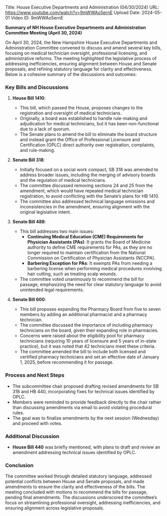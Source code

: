 Title: House Executive Departments and Administration (04/30/2024)
URL: https://www.youtube.com/watch?v=9mWWAo5ernE
Upload Date: 2024-05-01
Video ID: 9mWWAo5ernE

**Summary of NH House Executive Departments and Administration Committee Meeting (April 30, 2024)**

On April 30, 2024, the New Hampshire House Executive Departments and Administration Committee convened to discuss and amend several key bills, focusing on medical technician oversight, professional licensing, and administrative reforms. The meeting highlighted the legislative process of addressing inefficiencies, ensuring alignment between House and Senate proposals, and refining statutory language for clarity and effectiveness. Below is a cohesive summary of the discussions and outcomes:

### **Key Bills and Discussions**

1. **House Bill 1410**:  
   - This bill, which passed the House, proposes changes to the registration and oversight of medical technicians.  
   - Originally, a board was established to handle rule-making and adjudication for medical technicians, but it has been non-functional due to a lack of quorum.  
   - The Senate plans to amend the bill to eliminate the board structure and instead grant the Office of Professional Licensure and Certification (OPLC) direct authority over registration, complaints, and rule-making.  

2. **Senate Bill 318**:  
   - Initially focused on a social work compact, SB 318 was amended to address broader issues, including the merging of advisory boards and the regulation of medical technicians.  
   - The committee discussed removing sections 24 and 25 from the amendment, which would have repealed medical technician registration, to avoid conflicting with the Senate’s plans for HB 1410.  
   - The committee also addressed technical language omissions and inconsistencies in the amendment, ensuring alignment with the original legislative intent.  

3. **Senate Bill 488**:  
   - This bill addresses two main issues:  
     - **Continuing Medical Education (CME) Requirements for Physician Assistants (PAs)**: It grants the Board of Medicine authority to define CME requirements for PAs, as they are no longer required to maintain certification from the National Commission on Certification of Physician Assistants (NCCPA).  
     - **Barbering Exception for PAs**: It exempts PAs from needing a barbering license when performing medical procedures involving hair cutting, such as treating scalp wounds.  
   - The committee voted unanimously to recommend the bill for passage, emphasizing the need for clear statutory language to avoid unintended legal requirements.  

4. **Senate Bill 600**:  
   - This bill proposes expanding the Pharmacy Board from five to seven members by adding an additional pharmacist and a pharmacy technician.  
   - The committee discussed the importance of including pharmacy technicians on the board, given their expanding role in pharmacies.  
   - Concerns were raised about the eligibility pool for pharmacy technicians (requiring 10 years of licensure and 5 years of in-state practice), but it was noted that 42 technicians meet these criteria.  
   - The committee amended the bill to include both licensed and certified pharmacy technicians and set an effective date of January 1, 2025, before recommending it for passage.  

### **Process and Next Steps**
- The subcommittee chair proposed drafting revised amendments for SB 318 and HB 440, incorporating fixes for technical issues identified by OPLC.  
- Members were reminded to provide feedback directly to the chair rather than discussing amendments via email to avoid violating procedural rules.  
- The goal was to finalize amendments by the next session (Wednesday) and proceed with votes.  

### **Additional Discussion**
- **House Bill 440** was briefly mentioned, with plans to draft and review an amendment addressing technical issues identified by OPLC.  

### **Conclusion**
The committee worked through detailed statutory language, addressed potential conflicts between House and Senate proposals, and made amendments to ensure the clarity and effectiveness of the bills. The meeting concluded with motions to recommend the bills for passage, pending final amendments. The discussions underscored the committee’s focus on streamlining professional oversight, addressing inefficiencies, and ensuring alignment across legislative proposals.